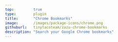 ```yaml
---
top:         true
type:        plugin
title:       "Chrome Bookmarks"
image:       /images/package-icons/chrome.png
githuburl:   tinytacoteam/zazu-chrome-bookmarks
description: "Search your Google Chrome bookmarks"
---
```

